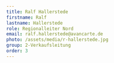 ```yaml
---
title: Ralf Hallerstede
firstname: Ralf
lastname: Hallerstede
role: Regionalleiter Nord
email: ralf.hallerstede@avancarte.de
photo: /assets/media/r-hallerstede.jpg
group: 2-Verkaufsleitung
order: 3
---
```

